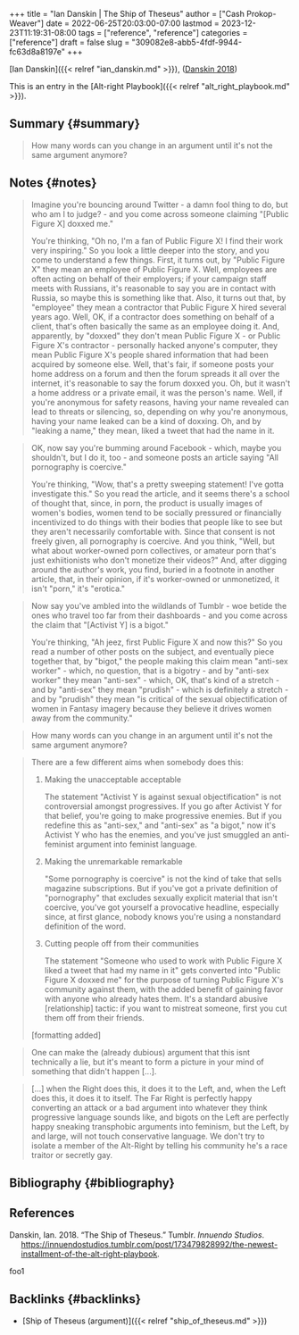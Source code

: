 +++
title = "Ian Danskin | The Ship of Theseus"
author = ["Cash Prokop-Weaver"]
date = 2022-06-25T20:03:00-07:00
lastmod = 2023-12-23T11:19:31-08:00
tags = ["reference", "reference"]
categories = ["reference"]
draft = false
slug = "309082e8-abb5-4fdf-9944-fc63d8a8197e"
+++

[Ian Danskin]({{< relref "ian_danskin.md" >}}), (<a href="#citeproc_bib_item_1">Danskin 2018</a>)

This is an entry in the [Alt-right Playbook]({{< relref "alt_right_playbook.md" >}}).


## Summary {#summary}

> How many words can you change in an argument until it's not the same argument anymore?


## Notes {#notes}

> Imagine you're bouncing around Twitter - a damn fool thing to do, but who am I to judge? - and you come across someone claiming "[Public Figure X] doxxed me."
>
> You're thinking, "Oh no, I'm a fan of Public Figure X! I find their work very inspiring." So you look a little deeper into the story, and you come to understand a few things. First, it turns out, by "Public Figure X" they mean an employee of Public Figure X. Well, employees are often acting on behalf of their employers; if your campaign staff meets with Russians, it's reasonable to say you are in contact with Russia, so maybe this is something like that. Also, it turns out that, by "employee" they mean a contractor that Public Figure X hired several years ago. Well, OK, if a contractor does something on behalf of a client, that's often basically the same as an employee doing it. And, apparently, by "doxxed" they don't mean Public Figure X - or Public Figure X's contractor - personally hacked anyone's computer, they mean Public Figure X's people shared information that had been acquired by someone else. Well, that's fair, if someone posts your home address on a forum and then the forum spreads it all over the internet, it's reasonable to say the forum doxxed you. Oh, but it wasn't a home address or a private email, it was the person's name. Well, if you're anonymous for safety reasons, having your name revealed can lead to threats or silencing, so, depending on why you're anonymous, having your name leaked can be a kind of doxxing. Oh, and by "leaking a name," they mean, liked a tweet that had the name in it.

<!--quoteend-->

> OK, now say you're bumming around Facebook - which, maybe you shouldn't, but I do it, too - and someone posts an article saying "All pornography is coercive."
>
> You're thinking, "Wow, that's a pretty sweeping statement! I've gotta investigate this." So you read the article, and it seems there's a school of thought that, since, in porn, the product is usually images of women's bodies, women tend to be socially pressured or financially incentivized to do things with their bodies that people like to see but they aren't necessarily comfortable with. Since that consent is not freely given, all pornography is coercive. And you think, "Well, but what about worker-owned porn collectives, or amateur porn that's just exhiitionists who don't monetize their videos?" And, after digging around the author's work, you find, buried in a footnote in another article, that, in their opinion, if it's worker-owned or unmonetized, it isn't "porn," it's "erotica."

<!--quoteend-->

> Now say you've ambled into the wildlands of Tumblr - woe betide the ones who travel too far from their dashboards - and you come across the claim that "[Activist Y] is a bigot."
>
> You're thinking, "Ah jeez, first Public Figure X and now this?" So you read a number of other posts on the subject, and eventually piece together that, by "bigot," the people making this claim mean "anti-sex worker" - which, no question, that is a bigotry - and by "anti-sex worker" they mean "anti-sex" - which, OK, that's kind of a stretch - and by "anti-sex" they mean "prudish" - which is definitely a stretch - and by "prudish" they mean "is critical of the sexual objectification of women in Fantasy imagery because they believe it drives women away from the community."

<!--quoteend-->

> How many words can you change in an argument until it's not the same argument anymore?

<!--quoteend-->

> There are a few different aims when somebody does this:
>
> 1.  Making the unacceptable acceptable
>
>     The statement "Activist Y is against sexual objectification" is not controversial amongst progressives. If you go after Activist Y for that belief, you're going to make progressive enemies. But if you redefine this as "anti-sex," and "anti-sex" as "a bigot," now it's Activist Y who has the enemies, and you've just smuggled an anti-feminist argument into feminist language.
> 2.  Making the unremarkable remarkable
>
>     "Some pornography is coercive" is not the kind of take that sells magazine subscriptions. But if you've got a private definition of "pornography" that excludes sexually explicit material that isn't coercive, you've got yourself a provocative headline, especially since, at first glance, nobody knows you're using a nonstandard definition of the word.
> 3.  Cutting people off from their communities
>
>     The statement "Someone who used to work with Public Figure X liked a tweet that had my name in it" gets converted into "Public Figure X doxxed me" for the purpose of turning Public Figure X's community against them, with the added benefit of gaining favor with anyone who already hates them. It's a standard abusive [relationship] tactic: if you want to mistreat someone, first you cut them off from their friends.
>
> [formatting added]

<!--quoteend-->

> One can make the (already dubious) argument that this isnt technically a lie, but it's meant to form a picture in your mind of something that didn't happen [...].

<!--quoteend-->

> [...] when the Right does this, it does it to the Left, and, when the Left does this, it does it to itself. The Far Right is perfectly happy converting an attack or a bad argument into whatever they think progressive language sounds like, and bigots on the Left are perfectly happy sneaking transphobic arguments into feminism, but the Left, by and large, will not touch conservative language. We don't try to isolate a member of the Alt-Right by telling his community he's a race traitor or secretly gay.


## Bibliography {#bibliography}

## References

<style>.csl-entry{text-indent: -1.5em; margin-left: 1.5em;}</style><div class="csl-bib-body">
  <div class="csl-entry"><a id="citeproc_bib_item_1"></a>Danskin, Ian. 2018. “The Ship of Theseus.” Tumblr. <i>Innuendo Studios</i>. <a href="https://innuendostudios.tumblr.com/post/173479828992/the-newest-installment-of-the-alt-right-playbook">https://innuendostudios.tumblr.com/post/173479828992/the-newest-installment-of-the-alt-right-playbook</a>.</div>
</div>

foo1


## Backlinks {#backlinks}

-   [Ship of Theseus (argument)]({{< relref "ship_of_theseus.md" >}})

